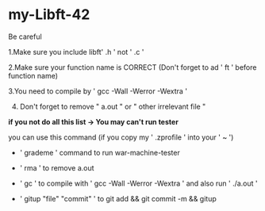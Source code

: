# my-Libft-42

Be careful

1.Make sure you include libft' .h ' not ' .c '

2.Make sure your function name is CORRECT (Don't forget to ad ' ft ' before function name)

3.You need to compile by ' gcc -Wall -Werror -Wextra ' 

4. Don't forget to remove " a.out " or " other irrelevant file " 

**if you not do all this list -> You may can't run tester**

you can use this command (if you copy my ' .zprofile ' into your ' ~ ')

- ' grademe ' command to run war-machine-tester 

- ' rma ' to remove a.out 

- ' gc ' to compile with ' gcc -Wall -Werror -Wextra ' and also run ' ./a.out '
 
- ' gitup "file" "commit" ' to git add && git commit -m && gitup

